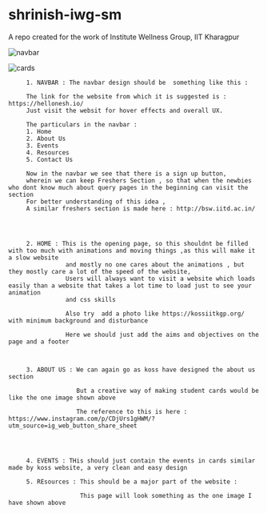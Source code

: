 # shrinish-iwg-sm
A repo created for the work of Institute Wellness Group, IIT Kharagpur

![navbar](https://user-images.githubusercontent.com/56491104/91307575-c48a5980-e7cb-11ea-877e-b3e3873956f5.png)

![cards](https://user-images.githubusercontent.com/56491104/91311491-c86caa80-e7d0-11ea-819b-427f59299c3f.png)





         1. NAVBAR : The navbar design should be  something like this : 
         
         The link for the website from which it is suggested is : https://hellonesh.io/
         Just visit the websit for hover effects and overall UX.
         
         The particulars in the navbar :
         1. Home
         2. About Us
         3. Events
         4. Resources
         5. Contact Us
         
         Now in the navbar we see that there is a sign up button,
         wherein we can keep Freshers Section , so that when the newbies who dont know much about query pages in the beginning can visit the section
         For better understanding of this idea ,
         A similar freshers section is made here : http://bsw.iitd.ac.in/
         
         
         
         
         2. HOME : This is the opening page, so this shouldnt be filled with too much with animations and moving things ,as this will make it a slow website 
                    and mostly no one cares about the animations , but they mostly care a lot of the speed of the website,
                    Users will always want to visit a website which loads easily than a website that takes a lot time to load just to see your animation 
                    and css skills
                    
                    Also try  add a photo like https://kossiitkgp.org/ with minimum background and disturbance
                    
                    Here we should just add the aims and objectives on the page and a footer 
                
                
               
         3. ABOUT US : We can again go as koss have designed the about us section
         
                       But a creative way of making student cards would be like the one image shown above
                      
                       The reference to this is here : https://www.instagram.com/p/CDjUrs1gHWM/?utm_source=ig_web_button_share_sheet 
                       
                       
                       
                       
         4. EVENTS : THis should just contain the events in cards similar made by koss website, a very clean and easy design
         
         5. REsources : This should be a major part of the website :
         
                        This page will look something as the one image I have shown above 
                        
                        
         
         
         
         
         
         
         
         
         
         
         
         
         
      
         
         
         
         

